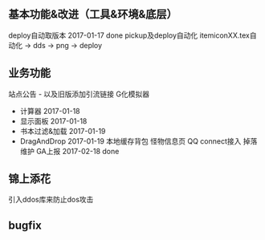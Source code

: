 ## 基本功能&改进（工具&环境&底层）
deploy自动取版本 2017-01-17 done
pickup及deploy自动化
itemiconXX.tex自动化 -> dds -> png -> deploy

## 业务功能
站点公告 - 以及旧版添加引流链接
G化模拟器
* 计算器  2017-01-18
* 显示面板 2017-01-18
* 书本过滤&加载 2017-01-19
* DragAndDrop 2017-01-19
本地缓存背包
怪物信息页
QQ connect接入
掉落维护
GA上报 2017-02-18 done

## 锦上添花
引入ddos库来防止dos攻击

## bugfix